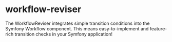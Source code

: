 # workflow-reviser
The WorkflowReviser integrates simple transition conditions into the Symfony Workflow component. This means easy-to-implement and feature-rich transition checks in your Symfony application!
